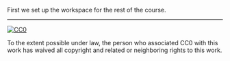 First we set up the workspace for the rest of the course.

<div class="macro-embedly" contenteditable="false" data-url="https://www.youtube.com/watch?v=cXdiBHYSY54">
<div> </div>
</div>



* * *

[![CC0](http://i.creativecommons.org/p/zero/1.0/88x31.png) ](http://creativecommons.org/publicdomain/zero/1.0/)

To the extent possible under law, <span>the person who associated CC0</span> with this work has 
waived all copyright and related or neighboring rights to this work.
